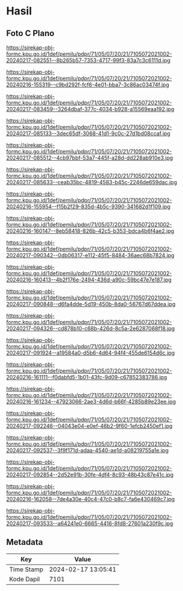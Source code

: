 # Hasil

## Foto C Plano

https://sirekap-obj-formc.kpu.go.id/1def/pemilu/pdpr/71/05/07/20/21/7105072021002-20240217-082551--8b265b57-7353-4717-99f3-83a7c3c6111d.jpg

https://sirekap-obj-formc.kpu.go.id/1def/pemilu/pdpr/71/05/07/20/21/7105072021002-20240216-155319--c9bd292f-fcf6-4e01-bba7-3c86ac03474f.jpg

https://sirekap-obj-formc.kpu.go.id/1def/pemilu/pdpr/71/05/07/20/21/7105072021002-20240217-083459--3264dbaf-377c-4034-b928-a15569eaa192.jpg

https://sirekap-obj-formc.kpu.go.id/1def/pemilu/pdpr/71/05/07/20/21/7105072021002-20240217-085133--3dec65df-3068-41d1-9c0c-27d1bd08ccaf.jpg

https://sirekap-obj-formc.kpu.go.id/1def/pemilu/pdpr/71/05/07/20/21/7105072021002-20240217-085512--4cb97bbf-53a7-445f-a28d-dd228ab910e3.jpg

https://sirekap-obj-formc.kpu.go.id/1def/pemilu/pdpr/71/05/07/20/21/7105072021002-20240217-085633--ceab35bc-4819-4583-b45c-2246de659dac.jpg

https://sirekap-obj-formc.kpu.go.id/1def/pemilu/pdpr/71/05/07/20/21/7105072021002-20240216-155954--f15b2f29-835d-4b5c-9390-341682d1f109.jpg

https://sirekap-obj-formc.kpu.go.id/1def/pemilu/pdpr/71/05/07/20/21/7105072021002-20240216-160147--8eb58418-826b-42c5-b353-bdca4b6f4ae2.jpg

https://sirekap-obj-formc.kpu.go.id/1def/pemilu/pdpr/71/05/07/20/21/7105072021002-20240217-090342--0db06317-e112-45f5-8484-36aec68b7824.jpg

https://sirekap-obj-formc.kpu.go.id/1def/pemilu/pdpr/71/05/07/20/21/7105072021002-20240216-160413--4b2f176e-2494-436d-a90c-59bc47e7e187.jpg

https://sirekap-obj-formc.kpu.go.id/1def/pemilu/pdpr/71/05/07/20/21/7105072021002-20240217-090848--d6fa4dde-5d19-450b-8da0-56767d67ddea.jpg

https://sirekap-obj-formc.kpu.go.id/1def/pemilu/pdpr/71/05/07/20/21/7105072021002-20240217-094326--cd878b10-c68b-426d-8c5a-2e6287068f18.jpg

https://sirekap-obj-formc.kpu.go.id/1def/pemilu/pdpr/71/05/07/20/21/7105072021002-20240217-091924--a19584a0-d5b6-4d64-94f4-455de6154d6c.jpg

https://sirekap-obj-formc.kpu.go.id/1def/pemilu/pdpr/71/05/07/20/21/7105072021002-20240216-161111--f0dabfd5-1b01-43fc-9d09-c67852383786.jpg

https://sirekap-obj-formc.kpu.go.id/1def/pemilu/pdpr/71/05/07/20/21/7105072021002-20240216-161234--47923066-2ae3-4d6d-b66f-4285b89e23ee.jpg

https://sirekap-obj-formc.kpu.go.id/1def/pemilu/pdpr/71/05/07/20/21/7105072021002-20240217-092246--04043e04-e0ef-46b2-9f60-1efcb2450ef1.jpg

https://sirekap-obj-formc.kpu.go.id/1def/pemilu/pdpr/71/05/07/20/21/7105072021002-20240217-092537--3f9f171d-adaa-4540-ae1d-a08219755a1e.jpg

https://sirekap-obj-formc.kpu.go.id/1def/pemilu/pdpr/71/05/07/20/21/7105072021002-20240217-092854--2d52e91b-30fe-4df4-8c93-48b43c87e41c.jpg

https://sirekap-obj-formc.kpu.go.id/1def/pemilu/pdpr/71/05/07/20/21/7105072021002-20240216-162058--7de4a30e-40c4-47c0-b8c7-fa6e430469c7.jpg

https://sirekap-obj-formc.kpu.go.id/1def/pemilu/pdpr/71/05/07/20/21/7105072021002-20240217-093533--a64241e0-6665-4416-8fd8-27601a230f9c.jpg


## Metadata

| Key        | Value               |
| ---------- | ------------------- |
| Time Stamp | 2024-02-17 13:05:41 |
| Kode Dapil | 7101                |



